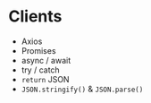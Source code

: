 # Clients

- Axios
- Promises
- async / await
- try / catch
- `return` JSON
- `JSON.stringify()` & `JSON.parse()`
